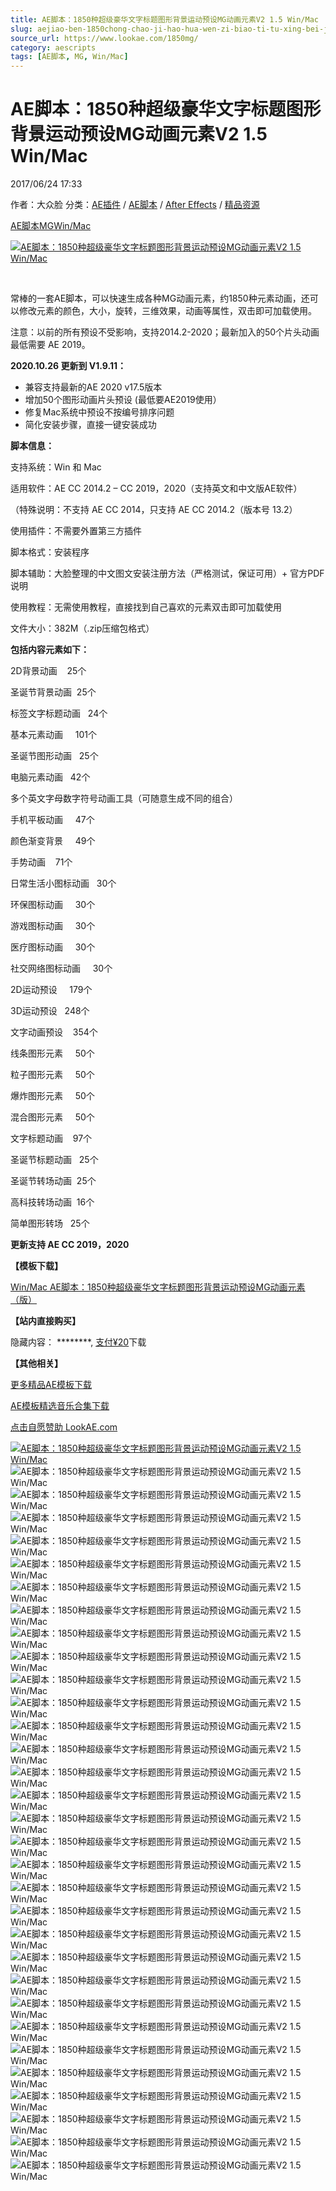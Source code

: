 ```yaml
---
title: AE脚本：1850种超级豪华文字标题图形背景运动预设MG动画元素V2 1.5 Win/Mac
slug: aejiao-ben-1850chong-chao-ji-hao-hua-wen-zi-biao-ti-tu-xing-bei-jing-yun-dong-yu-she-mgdong-hua-yuan-su-v2-1-5-win-mac
source_url: https://www.lookae.com/1850mg/
category: aescripts
tags: [AE脚本, MG, Win/Mac]
---
```

# AE脚本：1850种超级豪华文字标题图形背景运动预设MG动画元素V2 1.5 Win/Mac

2017/06/24 17:33

作者：大众脸
分类：[AE插件](https://www.lookae.com/after-effects/aechajian/) / [AE脚本](https://www.lookae.com/after-effects/aescripts/) / [After Effects](https://www.lookae.com/after-effects/) / [精品资源](https://www.lookae.com/fufei/)

[AE脚本](https://www.lookae.com/tag/ae%e8%84%9a%e6%9c%ac/)[MG](https://www.lookae.com/tag/mg/)[Win/Mac](https://www.lookae.com/tag/winmac/)

[![AE脚本：1850种超级豪华文字标题图形背景运动预设MG动画元素V2 1.5 Win/Mac](https://www.lookae.com/wp-content/uploads/2017/06/big-pack-of-elements.jpg "AE脚本：1850种超级豪华文字标题图形背景运动预设MG动画元素V2 1.5 Win/Mac-LookAE.com")](https://www.lookae.com/wp-content/uploads/2017/06/big-pack-of-elements.jpg)

[﻿](https://cloud.video.taobao.com//play/u/705956171/p/1/e/6/t/1/50010852855.mp4?_=1")

常棒的一套AE脚本，可以快速生成各种MG动画元素，约1850种元素动画，还可以修改元素的颜色，大小，旋转，三维效果，动画等属性，双击即可加载使用。

注意：以前的所有预设不受影响，支持2014.2-2020；最新加入的50个片头动画最低需要 AE 2019。

**2020.10.26 更新到 V1.9.11：**

* 兼容支持最新的AE 2020 v17.5版本
* 增加50个图形动画片头预设 (最低要AE2019使用）
* 修复Mac系统中预设不按编号排序问题
* 简化安装步骤，直接一键安装成功

**脚本信息：**

支持系统：Win 和 Mac

适用软件：AE CC 2014.2 – CC 2019，2020（支持英文和中文版AE软件）

（特殊说明：不支持 AE CC 2014，只支持 AE CC 2014.2（版本号 13.2）

使用插件：不需要外置第三方插件

脚本格式：安装程序

脚本辅助：大脸整理的中文图文安装注册方法（严格测试，保证可用）+ 官方PDF说明

使用教程：无需使用教程，直接找到自己喜欢的元素双击即可加载使用

文件大小：382M（.zip压缩包格式）

**包括内容元素如下：**

2D背景动画    25个

圣诞节背景动画  25个

标签文字标题动画   24个

基本元素动画     101个

圣诞节图形动画   25个

电脑元素动画   42个

多个英文字母数字符号动画工具（可随意生成不同的组合）

手机平板动画     47个

颜色渐变背景     49个

手势动画    71个

日常生活小图标动画   30个

环保图标动画     30个

游戏图标动画     30个

医疗图标动画     30个

社交网络图标动画     30个

2D运动预设     179个

3D运动预设   248个

文字动画预设    354个

线条图形元素     50个

粒子图形元素     50个

爆炸图形元素     50个

混合图形元素     50个

文字标题动画    97个

圣诞节标题动画   25个

圣诞节转场动画  25个

高科技转场动画  16个

简单图形转场   25个

**更新支持 AE CC 2019，2020**

**【模板下载】**

[Win/Mac AE脚本：1850种超级豪华文字标题图形背景运动预设MG动画元素（版）](https://item.taobao.com/item.htm?id=553958480493)

**【站内直接购买】**

隐藏内容：
\*\*\*\*\*\*\*\*,
[支付¥20](https://www.lookae.com/wp-login.php?redirect_to=https%3A%2F%2Fwww.lookae.com%2F1850mg%2F)下载

**【其他相关】**

[更多精品AE模板下载](https://www.lookae.com/after-effects/other-after-effects/)

[AE模板精选音乐合集下载](https://item.taobao.com/item.htm?spm=a1z10.1.w4004-2793089344.4.MUvxbV&id=37289930486)

[点击自愿赞助 LookAE.com](https://www.lookae.com/sponsor/)

[![AE脚本：1850种超级豪华文字标题图形背景运动预设MG动画元素V2 1.5 Win/Mac](https://img.alicdn.com/imgextra/i2/705956171/TB2rjKosNRDOuFjSZFzXXcIipXa_!!705956171.jpg "AE脚本：1850种超级豪华文字标题图形背景运动预设MG动画元素V2 1.5 Win/Mac-LookAE.com")](https://img.alicdn.com/imgextra/i2/705956171/TB2rjKosNRDOuFjSZFzXXcIipXa_!!705956171.jpg)![AE脚本：1850种超级豪华文字标题图形背景运动预设MG动画元素V2 1.5 Win/Mac](https://img.alicdn.com/imgextra/i3/705956171/TB2.AmnyQqvpuFjSZFhXXaOgXXa_!!705956171.gif "AE脚本：1850种超级豪华文字标题图形背景运动预设MG动画元素V2 1.5 Win/Mac-LookAE.com")![AE脚本：1850种超级豪华文字标题图形背景运动预设MG动画元素V2 1.5 Win/Mac](https://img.alicdn.com/imgextra/i4/705956171/TB2aWmkyHJmpuFjSZFwXXaE4VXa_!!705956171.gif "AE脚本：1850种超级豪华文字标题图形背景运动预设MG动画元素V2 1.5 Win/Mac-LookAE.com")![AE脚本：1850种超级豪华文字标题图形背景运动预设MG动画元素V2 1.5 Win/Mac](https://img.alicdn.com/imgextra/i4/705956171/TB2rehYyNtmpuFjSZFqXXbHFpXa_!!705956171.png "AE脚本：1850种超级豪华文字标题图形背景运动预设MG动画元素V2 1.5 Win/Mac-LookAE.com")![AE脚本：1850种超级豪华文字标题图形背景运动预设MG动画元素V2 1.5 Win/Mac](https://img.alicdn.com/imgextra/i2/705956171/TB2R4FSfmvHfKJjSZFPXXbttpXa_!!705956171.gif "AE脚本：1850种超级豪华文字标题图形背景运动预设MG动画元素V2 1.5 Win/Mac-LookAE.com")![AE脚本：1850种超级豪华文字标题图形背景运动预设MG动画元素V2 1.5 Win/Mac](https://img.alicdn.com/imgextra/i3/705956171/TB2sNJSfmvHfKJjSZFPXXbttpXa_!!705956171.gif "AE脚本：1850种超级豪华文字标题图形背景运动预设MG动画元素V2 1.5 Win/Mac-LookAE.com")![AE脚本：1850种超级豪华文字标题图形背景运动预设MG动画元素V2 1.5 Win/Mac](https://img.alicdn.com/imgextra/i1/705956171/TB2fFC7yOlnpuFjSZFgXXbi7FXa_!!705956171.gif "AE脚本：1850种超级豪华文字标题图形背景运动预设MG动画元素V2 1.5 Win/Mac-LookAE.com")![AE脚本：1850种超级豪华文字标题图形背景运动预设MG动画元素V2 1.5 Win/Mac](https://img.alicdn.com/imgextra/i3/705956171/TB2eU9QuSFjpuFjSszhXXaBuVXa_!!705956171.gif "AE脚本：1850种超级豪华文字标题图形背景运动预设MG动画元素V2 1.5 Win/Mac-LookAE.com")![AE脚本：1850种超级豪华文字标题图形背景运动预设MG动画元素V2 1.5 Win/Mac](https://img.alicdn.com/imgextra/i1/705956171/TB2yQuosNRDOuFjSZFzXXcIipXa_!!705956171.png "AE脚本：1850种超级豪华文字标题图形背景运动预设MG动画元素V2 1.5 Win/Mac-LookAE.com")![AE脚本：1850种超级豪华文字标题图形背景运动预设MG动画元素V2 1.5 Win/Mac](https://img.alicdn.com/imgextra/i2/705956171/TB23iRAuHtlpuFjSspoXXbcDpXa_!!705956171.gif "AE脚本：1850种超级豪华文字标题图形背景运动预设MG动画元素V2 1.5 Win/Mac-LookAE.com")![AE脚本：1850种超级豪华文字标题图形背景运动预设MG动画元素V2 1.5 Win/Mac](https://img.alicdn.com/imgextra/i3/705956171/TB25pKduMJlpuFjSspjXXcT.pXa_!!705956171.gif "AE脚本：1850种超级豪华文字标题图形背景运动预设MG动画元素V2 1.5 Win/Mac-LookAE.com")![AE脚本：1850种超级豪华文字标题图形背景运动预设MG动画元素V2 1.5 Win/Mac](https://img.alicdn.com/imgextra/i4/705956171/TB2neZWuxdkpuFjy0FbXXaNnpXa_!!705956171.gif "AE脚本：1850种超级豪华文字标题图形背景运动预设MG动画元素V2 1.5 Win/Mac-LookAE.com")![AE脚本：1850种超级豪华文字标题图形背景运动预设MG动画元素V2 1.5 Win/Mac](https://img.alicdn.com/imgextra/i2/705956171/TB2qxm7yNxmpuFjSZFNXXXrRXXa_!!705956171.gif "AE脚本：1850种超级豪华文字标题图形背景运动预设MG动画元素V2 1.5 Win/Mac-LookAE.com")![AE脚本：1850种超级豪华文字标题图形背景运动预设MG动画元素V2 1.5 Win/Mac](https://img.alicdn.com/imgextra/i4/705956171/TB23l0iuStkpuFjy0FhXXXQzFXa_!!705956171.gif "AE脚本：1850种超级豪华文字标题图形背景运动预设MG动画元素V2 1.5 Win/Mac-LookAE.com")![AE脚本：1850种超级豪华文字标题图形背景运动预设MG动画元素V2 1.5 Win/Mac](https://img.alicdn.com/imgextra/i4/705956171/TB2p8lsfcPRfKJjSZFOXXbKEVXa_!!705956171.gif "AE脚本：1850种超级豪华文字标题图形背景运动预设MG动画元素V2 1.5 Win/Mac-LookAE.com")![AE脚本：1850种超级豪华文字标题图形背景运动预设MG动画元素V2 1.5 Win/Mac](https://img.alicdn.com/imgextra/i3/705956171/TB2H8vayHlmpuFjSZFlXXbdQXXa_!!705956171.gif "AE脚本：1850种超级豪华文字标题图形背景运动预设MG动画元素V2 1.5 Win/Mac-LookAE.com")![AE脚本：1850种超级豪华文字标题图形背景运动预设MG动画元素V2 1.5 Win/Mac](https://img.alicdn.com/imgextra/i4/705956171/TB2IDjhyNhmpuFjSZFyXXcLdFXa_!!705956171.gif "AE脚本：1850种超级豪华文字标题图形背景运动预设MG动画元素V2 1.5 Win/Mac-LookAE.com")![AE脚本：1850种超级豪华文字标题图形背景运动预设MG动画元素V2 1.5 Win/Mac](https://img.alicdn.com/imgextra/i3/705956171/TB2Z2LfyOpnpuFjSZFkXXc4ZpXa_!!705956171.png "AE脚本：1850种超级豪华文字标题图形背景运动预设MG动画元素V2 1.5 Win/Mac-LookAE.com")![AE脚本：1850种超级豪华文字标题图形背景运动预设MG动画元素V2 1.5 Win/Mac](https://img.alicdn.com/imgextra/i1/705956171/TB2t5vlySFmpuFjSZFrXXayOXXa_!!705956171.png "AE脚本：1850种超级豪华文字标题图形背景运动预设MG动画元素V2 1.5 Win/Mac-LookAE.com")![AE脚本：1850种超级豪华文字标题图形背景运动预设MG动画元素V2 1.5 Win/Mac](https://img.alicdn.com/imgextra/i4/705956171/TB2iodKsJhvOuFjSZFBXXcZgFXa_!!705956171.gif "AE脚本：1850种超级豪华文字标题图形背景运动预设MG动画元素V2 1.5 Win/Mac-LookAE.com")![AE脚本：1850种超级豪华文字标题图形背景运动预设MG动画元素V2 1.5 Win/Mac](https://img.alicdn.com/imgextra/i3/705956171/TB2lxHNyNlmpuFjSZPfXXc9iXXa_!!705956171.gif "AE脚本：1850种超级豪华文字标题图形背景运动预设MG动画元素V2 1.5 Win/Mac-LookAE.com")![AE脚本：1850种超级豪华文字标题图形背景运动预设MG动画元素V2 1.5 Win/Mac](https://img.alicdn.com/imgextra/i4/705956171/TB204d5h9B0XKJjSZFsXXaxfpXa_!!705956171.gif "AE脚本：1850种超级豪华文字标题图形背景运动预设MG动画元素V2 1.5 Win/Mac-LookAE.com")![AE脚本：1850种超级豪华文字标题图形背景运动预设MG动画元素V2 1.5 Win/Mac](https://img.alicdn.com/imgextra/i3/705956171/TB2ggLvyS8mpuFjSZFMXXaxpVXa_!!705956171.gif "AE脚本：1850种超级豪华文字标题图形背景运动预设MG动画元素V2 1.5 Win/Mac-LookAE.com")![AE脚本：1850种超级豪华文字标题图形背景运动预设MG动画元素V2 1.5 Win/Mac](https://img.alicdn.com/imgextra/i3/705956171/TB2wn4VuHplpuFjSspiXXcdfFXa_!!705956171.gif "AE脚本：1850种超级豪华文字标题图形背景运动预设MG动画元素V2 1.5 Win/Mac-LookAE.com")![AE脚本：1850种超级豪华文字标题图形背景运动预设MG动画元素V2 1.5 Win/Mac](https://img.alicdn.com/imgextra/i4/705956171/TB2ZIEZuChlpuFjSspkXXa1ApXa_!!705956171.gif "AE脚本：1850种超级豪华文字标题图形背景运动预设MG动画元素V2 1.5 Win/Mac-LookAE.com")![AE脚本：1850种超级豪华文字标题图形背景运动预设MG动画元素V2 1.5 Win/Mac](https://img.alicdn.com/imgextra/i1/705956171/TB2KdyhuR8lpuFjy0FnXXcZyXXa_!!705956171.gif "AE脚本：1850种超级豪华文字标题图形背景运动预设MG动画元素V2 1.5 Win/Mac-LookAE.com")![AE脚本：1850种超级豪华文字标题图形背景运动预设MG动画元素V2 1.5 Win/Mac](https://img.alicdn.com/imgextra/i3/705956171/TB2WrVauR0lpuFjSszdXXcdxFXa_!!705956171.gif "AE脚本：1850种超级豪华文字标题图形背景运动预设MG动画元素V2 1.5 Win/Mac-LookAE.com")![AE脚本：1850种超级豪华文字标题图形背景运动预设MG动画元素V2 1.5 Win/Mac](https://img.alicdn.com/imgextra/i4/705956171/TB2XdafuHFkpuFjy1XcXXclapXa_!!705956171.gif "AE脚本：1850种超级豪华文字标题图形背景运动预设MG动画元素V2 1.5 Win/Mac-LookAE.com")![AE脚本：1850种超级豪华文字标题图形背景运动预设MG动画元素V2 1.5 Win/Mac](https://img.alicdn.com/imgextra/i1/705956171/TB2akFAuHtlpuFjSspoXXbcDpXa_!!705956171.gif "AE脚本：1850种超级豪华文字标题图形背景运动预设MG动画元素V2 1.5 Win/Mac-LookAE.com")![AE脚本：1850种超级豪华文字标题图形背景运动预设MG动画元素V2 1.5 Win/Mac](https://img.alicdn.com/imgextra/i4/705956171/TB2knV.uR8kpuFjSspeXXc7IpXa_!!705956171.gif "AE脚本：1850种超级豪华文字标题图形背景运动预设MG动画元素V2 1.5 Win/Mac-LookAE.com")![AE脚本：1850种超级豪华文字标题图形背景运动预设MG动画元素V2 1.5 Win/Mac](https://img.alicdn.com/imgextra/i1/705956171/TB2sVV3uR0kpuFjSsppXXcGTXXa_!!705956171.gif "AE脚本：1850种超级豪华文字标题图形背景运动预设MG动画元素V2 1.5 Win/Mac-LookAE.com")![AE脚本：1850种超级豪华文字标题图形背景运动预设MG动画元素V2 1.5 Win/Mac](https://img.alicdn.com/imgextra/i2/705956171/TB2tNVYyJBopuFjSZPcXXc9EpXa_!!705956171.gif "AE脚本：1850种超级豪华文字标题图形背景运动预设MG动画元素V2 1.5 Win/Mac-LookAE.com")
